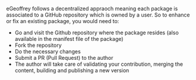 
eGeoffrey follows a decentralized appraoch meaning each package is associated to a GitHub repository which is owned by a user. So to enhance or fix an existing package, you would need to:

* Go and visit the Github repository where the package resides (also available in the manifest file of the package)
* Fork the repository
* Do the necessary changes
* Submit a PR (Pull Request) to the author
* The author will take care of validating your contribution, merging the content, building and publishing a new version